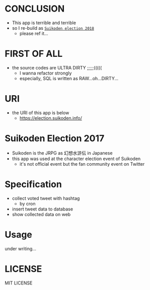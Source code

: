 # CONCLUSION

- This app is terrible and terrible
- so I re-build as [`Suikoden election 2018`](https://github.com/corselia/suikoden-election-2018)
    - please ref it...

# FIRST OF ALL

- the source codes are ULTRA DIRTY ;;;;;(((((
    - I wanna refactor strongly
    - especially, SQL is written as RAW...oh...DIRTY...

# URI

- the URI of this app is below
    - <https://election.suikoden.info/>

# Suikoden Election 2017

- Suikoden is the JRPG as 幻想水滸伝 in Japanese
- this app was used at the character election event of Suikoden
    - it's not official event but the fan community event on Twitter

# Specification

- collect voted tweet with hashtag
    - by cron
- insert tweet data to database
- show collected data on web

# Usage

under writing...

# LICENSE

MIT LICENSE
